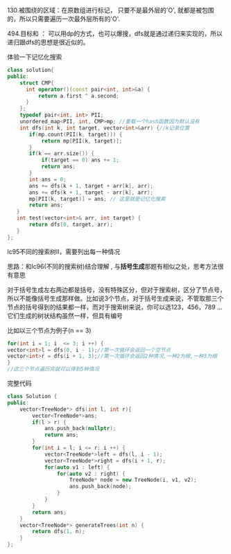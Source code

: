 130.被围绕的区域：在原数组进行标记， 只要不是最外层的'O', 就都是被包围的，所以只需要遍历一次最外层所有的'O'.

494.目标和 ： 可以用dp的方式，也可以爆搜，dfs就是通过递归来实现的，所以递归跟dfs的思想是很近似的。

体验一下记忆化搜索

~~~c++
class solution{
public:
    struct CMP{
      int operator()(const pair<int, int>&a) {
          return a.first ^ a.second;
      }  
    };
    typedef pair<int, int> PII;
	unordered_map<PII, int, CMP>mp; //重载一个hash函数因为默认没有
	int dfs(int k, int target, vector<int>&arr) {//k记录位置
       if(mp.count(PII(k, target))) {
           return mp[PII(k, target)];
       }
       if(k == arr.size()) {
           if(target == 0) ans += 1;
           return ans;
       }
       int ans = 0;
       ans += dfs(k + 1, target + arr[k], arr);
       ans += dfs(k + 1, target - arr[k], arr);
       mp[PII(k, target)] = ans; // 这里就是记忆化搜索
       return ans;
   } 
   int test(vector<int>& arr, int target) {
       return dfs(0, target, arr);
   }
};
~~~



lc95不同的搜索树II，需要列出每一种情况

思路：和lc96(不同的搜索树)结合理解 , 与**括号生成**那题有相似之处，思考方法很有意思    

对于括号生成左右两边都是括号，没有特殊区分，但对于搜索树，区分了节点号，所以不能像括号生成那样做。比如说3个节点，对于括号生成来说，不管取那三个节点的括号得到的结果都一样，而对于搜索树来说，你可以选123，456，789 ... 它们生成的树状结构虽然一样，但具有编号

比如以三个节点为例子(n == 3)

```c++
for(int i = 1; i  <= 3; i ++) {
vector<int>l = dfs(0, i - 1);//第一次循环会返回一个空节点 
vector<int>r = dfs(i + 1, 3);//第一次循环会返回2种情况,一种2为根,一种3为根
}
//这三个节点遍历完就可以得到5种情况
```

完整代码

```c++
class Solution {
public:
    vector<TreeNode*> dfs(int l, int r){
        vector<TreeNode*>ans;
        if(l > r) {
            ans.push_back(nullptr);
            return ans;
        }
        for(int i = l; i <= r; i ++) {
            vector<TreeNode*>left = dfs(l, i - 1);
            vector<TreeNode*>right = dfs(i + 1, r);
            for(auto v1 : left) {
                for(auto v2 : right) {
                    TreeNode* node = new TreeNode(i, v1, v2);
                    ans.push_back(node);
                }
            }
        }
        return ans;
    }
    vector<TreeNode*> generateTrees(int n) {
        return dfs(1, n);
    }
};
```


